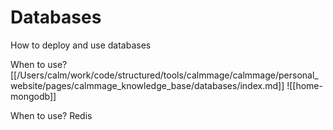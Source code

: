 # Databases

How to deploy and use databases

When to use? 
[[/Users/calm/work/code/structured/tools/calmmage/calmmage/personal_website/pages/calmmage_knowledge_base/databases/index.md]]
![[home-mongodb]]



When to use?
Redis
